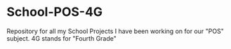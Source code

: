 # School-POS-4G
Repository for all my School Projects I have been working on for our "POS" subject.
4G stands for "Fourth Grade"
